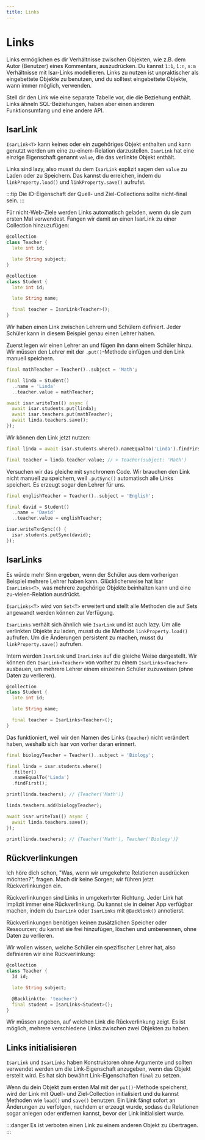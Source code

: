 ```yaml
---
title: Links
---
```


# Links

Links ermöglichen es dir Verhältnisse zwischen Objekten, wie z.B. dem Autor (Benutzer) eines Kommentars, auszudrücken. Du kannst `1:1`, `1:n`, `n:m` Verhältnisse mit Isar-Links modellieren. Links zu nutzen ist unpraktischer als eingebettete Objekte zu benutzen, und du solltest eingebettete Objekte, wann immer möglich, verwenden.

Stell dir den Link wie eine separate Tabelle vor, die die Beziehung enthält. Links ähneln SQL-Beziehungen, haben aber einen anderen Funktionsumfang und eine andere API.

## IsarLink

`IsarLink<T>` kann keines oder ein zugehöriges Objekt enthalten und kann genutzt werden um eine zu-einem-Relation darzustellen. `IsarLink` hat eine einzige Eigenschaft genannt `value`, die das verlinkte Objekt enthält.

Links sind lazy, also musst du dem `IsarLink` explizit sagen den `value` zu Laden oder zu Speichern. Das kannst du erreichen, indem du `linkProperty.load()` und `linkProperty.save()` aufrufst.

:::tip
Die ID-Eigenschaft der Quell- und Ziel-Collections sollte nicht-final sein.
:::

Für nicht-Web-Ziele werden Links automatisch geladen, wenn du sie zum ersten Mal verwendest. Fangen wir damit an einen IsarLink zu einer Collection hinzuzufügen:

```dart
@collection
class Teacher {
  late int id;

  late String subject;
}

@collection
class Student {
  late int id;

  late String name;

  final teacher = IsarLink<Teacher>();
}
```

Wir haben einen Link zwischen Lehrern und Schülern definiert. Jeder Schüler kann in diesem Beispiel genau einen Lehrer haben.

Zuerst legen wir einen Lehrer an und fügen ihn dann einem Schüler hinzu. Wir müssen den Lehrer mit der `.put()`-Methode einfügen und den Link manuell speichern.

```dart
final mathTeacher = Teacher()..subject = 'Math';

final linda = Student()
  ..name = 'Linda'
  ..teacher.value = mathTeacher;

await isar.writeTxn(() async {
  await isar.students.put(linda);
  await isar.teachers.put(mathTeacher);
  await linda.teachers.save();
});
```

Wir können den Link jetzt nutzen:

```dart
final linda = await isar.students.where().nameEqualTo('Linda').findFirst();

final teacher = linda.teacher.value; // > Teacher(subject: 'Math')
```

Versuchen wir das gleiche mit synchronem Code. Wir brauchen den Link nicht manuell zu speichern, weil `.putSync()` automatisch alle Links speichert. Es erzeugt sogar den Lehrer für uns.

```dart
final englishTeacher = Teacher()..subject = 'English';

final david = Student()
  ..name = 'David'
  ..teacher.value = englishTeacher;

isar.writeTxnSync(() {
  isar.students.putSync(david);
});
```

## IsarLinks

Es würde mehr Sinn ergeben, wenn der Schüler aus dem vorherigen Beispiel mehrere Lehrer haben kann. Glücklicherweise hat Isar `IsarLinks<T>`, was mehrere zugehörige Objekte beinhalten kann und eine zu-vielen-Relation ausdrückt.

`IsarLinks<T>` wird von `Set<T>` erweitert und stellt alle Methoden die auf Sets angewandt werden können zur Verfügung.

`IsarLinks` verhält sich ähnlich wie `IsarLink` und ist auch lazy. Um alle verlinkten Objekte zu laden, musst du die Methode `linkProperty.load()` aufrufen. Um die Änderungen persistent zu machen, musst du `linkProperty.save()` aufrufen.

Intern werden `IsarLink` und `IsarLinks` auf die gleiche Weise dargestellt. Wir können den `IsarLink<Teacher>` von vorher zu einem `IsarLinks<Teacher>` ausbauen, um mehrere Lehrer einem einzelnen Schüler zuzuweisen (ohne Daten zu verlieren).

```dart
@collection
class Student {
  late int id;

  late String name;

  final teacher = IsarLinks<Teacher>();
}
```

Das funktioniert, weil wir den Namen des Links (`teacher`) nicht verändert haben, weshalb sich Isar von vorher daran erinnert.

```dart
final biologyTeacher = Teacher()..subject = 'Biology';

final linda = isar.students.where()
  .filter()
  .nameEqualTo('Linda')
  .findFirst();

print(linda.teachers); // {Teacher('Math')}

linda.teachers.add(biologyTeacher);

await isar.writeTxn(() async {
  await linda.teachers.save();
});

print(linda.teachers); // {Teacher('Math'), Teacher('Biology')}
```

## Rückverlinkungen

Ich höre dich schon, "Was, wenn wir umgekehrte Relationen ausdrücken möchten?", fragen. Mach dir keine Sorgen; wir führen jetzt Rückverlinkungen ein.

Rückverlinkungen sind Links in umgekerhrter Richtung. Jeder Link hat implizit immer eine Rückverlinkung. Du kannst sie in deiner App verfügbar machen, indem du `IsarLink` oder `IsarLinks` mit `@Backlink()` annotierst.

Rückverlinkungen benötigen keinen zusätzlichen Speicher oder Ressourcen; du kannst sie frei hinzufügen, löschen und umbenennen, ohne Daten zu verlieren.

Wir wollen wissen, welche Schüler ein spezifischer Lehrer hat, also definieren wir eine Rückverlinkung:

```dart
@collection
class Teacher {
  Id id;

  late String subject;

  @Backlink(to: 'teacher')
  final student = IsarLinks<Student>();
}
```

Wir müssen angeben, auf welchen Link die Rückverlinkung zeigt. Es ist möglich, mehrere verschiedene Links zwischen zwei Objekten zu haben.

## Links initialisieren

`IsarLink` und `IsarLinks` haben Konstruktoren ohne Argumente und sollten verwendet werden um die Link-Eigenschaft anzugeben, wenn das Objekt erstellt wird. Es hat sich bewährt Link-Eigenschaften `final` zu setzen.

Wenn du dein Objekt zum ersten Mal mit der `put()`-Methode speicherst, wird der Link mit Quell- und Ziel-Collection initialisiert und du kannst Methoden wie `load()` und `save()` benutzen. Ein Link fängt sofort an Änderungen zu verfolgen, nachdem er erzeugt wurde, sodass du Relationen sogar anlegen oder entfernen kannst, bevor der Link initialisiert wurde.

:::danger
Es ist verboten einen Link zu einem anderen Objekt zu übertragen.
:::
